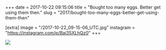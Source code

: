 +++
date = 2017-10-22 09:15:06
title = "Bought too many eggs. Better get using them then."
slug = "2017/bought-too-many-eggs-better-get-using-them-then"

[extra]
image = "/2017-10-22_09-15-06_UTC.jpg"
instagram = "https://instagram.com/p/Bai35XLhQz0"
+++

<img src="/2017-10-22_09-15-06_UTC.jpg" />

